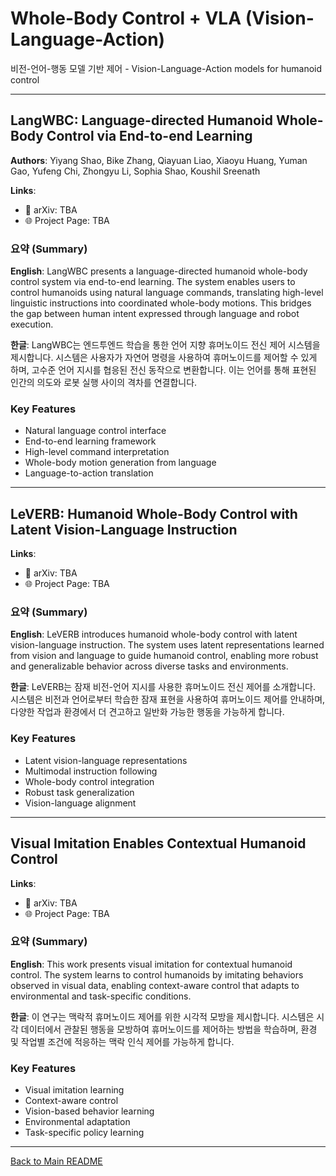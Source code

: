 # Whole-Body Control + VLA (Vision-Language-Action)

비전-언어-행동 모델 기반 제어 - Vision-Language-Action models for humanoid control

---

## LangWBC: Language-directed Humanoid Whole-Body Control via End-to-end Learning

**Authors**: Yiyang Shao, Bike Zhang, Qiayuan Liao, Xiaoyu Huang, Yuman Gao, Yufeng Chi, Zhongyu Li, Sophia Shao, Koushil Sreenath

**Links**:
- 📄 arXiv: TBA
- 🌐 Project Page: TBA

### 요약 (Summary)

**English**: LangWBC presents a language-directed humanoid whole-body control system via end-to-end learning. The system enables users to control humanoids using natural language commands, translating high-level linguistic instructions into coordinated whole-body motions. This bridges the gap between human intent expressed through language and robot execution.

**한글**: LangWBC는 엔드투엔드 학습을 통한 언어 지향 휴머노이드 전신 제어 시스템을 제시합니다. 시스템은 사용자가 자연어 명령을 사용하여 휴머노이드를 제어할 수 있게 하며, 고수준 언어 지시를 협응된 전신 동작으로 변환합니다. 이는 언어를 통해 표현된 인간의 의도와 로봇 실행 사이의 격차를 연결합니다.

### Key Features
- Natural language control interface
- End-to-end learning framework
- High-level command interpretation
- Whole-body motion generation from language
- Language-to-action translation

---

## LeVERB: Humanoid Whole-Body Control with Latent Vision-Language Instruction

**Links**:
- 📄 arXiv: TBA
- 🌐 Project Page: TBA

### 요약 (Summary)

**English**: LeVERB introduces humanoid whole-body control with latent vision-language instruction. The system uses latent representations learned from vision and language to guide humanoid control, enabling more robust and generalizable behavior across diverse tasks and environments.

**한글**: LeVERB는 잠재 비전-언어 지시를 사용한 휴머노이드 전신 제어를 소개합니다. 시스템은 비전과 언어로부터 학습한 잠재 표현을 사용하여 휴머노이드 제어를 안내하며, 다양한 작업과 환경에서 더 견고하고 일반화 가능한 행동을 가능하게 합니다.

### Key Features
- Latent vision-language representations
- Multimodal instruction following
- Whole-body control integration
- Robust task generalization
- Vision-language alignment

---

## Visual Imitation Enables Contextual Humanoid Control

**Links**:
- 📄 arXiv: TBA
- 🌐 Project Page: TBA

### 요약 (Summary)

**English**: This work presents visual imitation for contextual humanoid control. The system learns to control humanoids by imitating behaviors observed in visual data, enabling context-aware control that adapts to environmental and task-specific conditions.

**한글**: 이 연구는 맥락적 휴머노이드 제어를 위한 시각적 모방을 제시합니다. 시스템은 시각 데이터에서 관찰된 행동을 모방하여 휴머노이드를 제어하는 방법을 학습하며, 환경 및 작업별 조건에 적응하는 맥락 인식 제어를 가능하게 합니다.

### Key Features
- Visual imitation learning
- Context-aware control
- Vision-based behavior learning
- Environmental adaptation
- Task-specific policy learning

---

[Back to Main README](../README.md)
